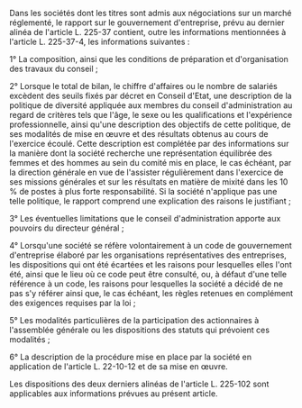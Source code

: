 Dans les sociétés dont les titres sont admis aux négociations sur un marché réglementé, le rapport sur le gouvernement d'entreprise, prévu au dernier alinéa de l'article L. 225-37 contient, outre les informations mentionnées à l'article L. 225-37-4, les informations suivantes : 


  

1° La composition, ainsi que les conditions de préparation et d'organisation des travaux du conseil ; 


  

2° Lorsque le total de bilan, le chiffre d'affaires ou le nombre de salariés excèdent des seuils fixés par décret en Conseil d'Etat, une description de la politique de diversité appliquée aux membres du conseil d'administration au regard de critères tels que l'âge, le sexe ou les qualifications et l'expérience professionnelle, ainsi qu'une description des objectifs de cette politique, de ses modalités de mise en œuvre et des résultats obtenus au cours de l'exercice écoulé. Cette description est complétée par des informations sur la manière dont la société recherche une représentation équilibrée des femmes et des hommes au sein du comité mis en place, le cas échéant, par la direction générale en vue de l'assister régulièrement dans l'exercice de ses missions générales et sur les résultats en matière de mixité dans les 10 % de postes à plus forte responsabilité. Si la société n'applique pas une telle politique, le rapport comprend une explication des raisons le justifiant ; 


  

3° Les éventuelles limitations que le conseil d'administration apporte aux pouvoirs du directeur général ; 


  

4° Lorsqu'une société se réfère volontairement à un code de gouvernement d'entreprise élaboré par les organisations représentatives des entreprises, les dispositions qui ont été écartées et les raisons pour lesquelles elles l'ont été, ainsi que le lieu où ce code peut être consulté, ou, à défaut d'une telle référence à un code, les raisons pour lesquelles la société a décidé de ne pas s'y référer ainsi que, le cas échéant, les règles retenues en complément des exigences requises par la loi ; 


  

5° Les modalités particulières de la participation des actionnaires à l'assemblée générale ou les dispositions des statuts qui prévoient ces modalités ; 


  

6° La description de la procédure mise en place par la société en application de l'article L. 22-10-12 et de sa mise en œuvre. 


  

Les dispositions des deux derniers alinéas de l'article L. 225-102 sont applicables aux informations prévues au présent article.

